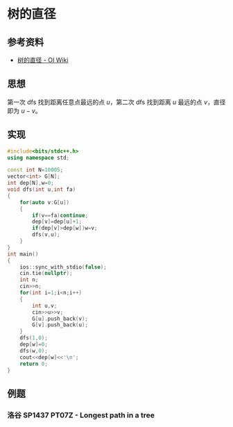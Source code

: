 # 树的直径

## 参考资料

- [树的直径 - OI Wiki](https://oi-wiki.org/graph/tree-diameter/)

## 思想

第一次 dfs 找到距离任意点最远的点 $u$，第二次 dfs 找到距离 $u$ 最远的点 $v$，直径即为 $u-v$。

## 实现

```cpp
#include<bits/stdc++.h>
using namespace std;

const int N=10005;
vector<int> G[N];
int dep[N],w=0;
void dfs(int u,int fa)
{
	for(auto v:G[u])
	{
		if(v==fa)continue;
		dep[v]=dep[u]+1;
		if(dep[v]>dep[w])w=v;
		dfs(v,u);
	}
}
int main()
{
	ios::sync_with_stdio(false);
	cin.tie(nullptr);
	int n;
	cin>>n;
	for(int i=1;i<n;i++)
	{
		int u,v;
		cin>>u>>v;
		G[u].push_back(v);
		G[v].push_back(u);
	}
	dfs(1,0);
	dep[w]=0;
	dfs(w,0);
	cout<<dep[w]<<'\n';
	return 0;
}
```

## 例题

### 洛谷 SP1437 PT07Z - Longest path in a tree

<Problem id="SP1437" />

